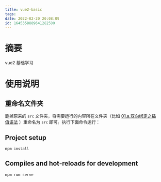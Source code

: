```yaml
---
title: vue2-basic
tags: 
date: 2022-02-20 20:08:09
id: 1645358889641282500
---
```

# 摘要

vue2 基础学习

# 使用说明

## 重命名文件夹

删掉原来的 `src` 文件夹，将需要运行的内容所在文件夹（比如  [01.a.双向绑定之插值语法](01.a.双向绑定之插值语法) ）重命名为 `src` 即可。执行下面命令运行：

## Project setup
```
npm install
```

## Compiles and hot-reloads for development
```
npm run serve
```



